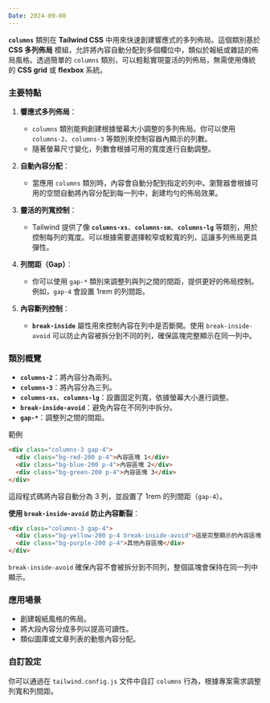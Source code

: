 ```yaml
---
Date: 2024-09-08
---
```

**`columns`** 類別在 **Tailwind CSS** 中用來快速創建響應式的多列佈局。這個類別基於 **CSS 多列佈局** 模組，允許將內容自動分配到多個欄位中，類似於報紙或雜誌的佈局風格。透過簡單的 `columns` 類別，可以輕鬆實現靈活的列佈局，無需使用傳統的 **CSS grid** 或 **flexbox** 系統。
### 主要特點
1. **響應式多列佈局**：
    - `columns` 類別能夠創建根據螢幕大小調整的多列佈局。你可以使用 `columns-2`、`columns-3` 等類別來控制容器內顯示的列數。
    - 隨著螢幕尺寸變化，列數會根據可用的寬度進行自動調整。

2. **自動內容分配**：
    - 當應用 `columns` 類別時，內容會自動分配到指定的列中。瀏覽器會根據可用的空間自動將內容分配到每一列中，創建均勻的佈局效果。
      
3. **靈活的列寬控制**：
    - Tailwind 提供了像 **`columns-xs`**、**`columns-sm`**、**`columns-lg`** 等類別，用於控制每列的寬度。可以根據需要選擇較窄或較寬的列，這讓多列佈局更具彈性。
      
4. **列間距（Gap）**：
    - 你可以使用 `gap-*` 類別來調整列與列之間的間距，提供更好的佈局控制。例如，`gap-4` 會設置 1rem 的列間距。
      
5. **內容斷列控制**：
    - **`break-inside`** 屬性用來控制內容在列中是否斷開。使用 `break-inside-avoid` 可以防止內容被拆分到不同的列，確保區塊完整顯示在同一列中。
### 類別概覽
- **`columns-2`**：將內容分為兩列。
- **`columns-3`**：將內容分為三列。
- **`columns-xs`**、**`columns-lg`**：設置固定列寬，依據螢幕大小進行調整。
- **`break-inside-avoid`**：避免內容在不同列中拆分。
- **`gap-*`**：調整列之間的間距。

範例
```html
<div class="columns-3 gap-4">
  <div class="bg-red-200 p-4">內容區塊 1</div>
  <div class="bg-blue-200 p-4">內容區塊 2</div>
  <div class="bg-green-200 p-4">內容區塊 3</div>
</div>
```

這段程式碼將內容自動分為 3 列，並設置了 1rem 的列間距（`gap-4`）。

**使用 `break-inside-avoid` 防止內容斷裂**：
```html
<div class="columns-3 gap-4">
  <div class="bg-yellow-200 p-4 break-inside-avoid">這是完整顯示的內容區塊</div>
  <div class="bg-purple-200 p-4">其他內容區塊</div>
</div>
```

`break-inside-avoid` 確保內容不會被拆分到不同列，整個區塊會保持在同一列中顯示。
### 應用場景
- 創建報紙風格的佈局。
- 將大段內容分成多列以提高可讀性。
- 類似圖庫或文章列表的動態內容分配。
### 自訂設定
你可以通過在 `tailwind.config.js` 文件中自訂 `columns` 行為，根據專案需求調整列寬和列間距。